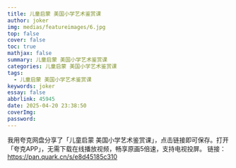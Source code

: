 ```yaml
---
title: 儿童启蒙 美国小学艺术鉴赏课
author: joker
img: medias/featureimages/6.jpg
top: false
cover: false
toc: true
mathjax: false
summary: 儿童启蒙 美国小学艺术鉴赏课
categories: 儿童启蒙 美国小学艺术鉴赏课
tags:
  - 儿童启蒙 美国小学艺术鉴赏课
keywords: joker
essay: false
abbrlink: 45945
date: 2025-04-20 23:38:50
coverImg:
password:
---
```


我用夸克网盘分享了「儿童启蒙 美国小学艺术鉴赏课」，点击链接即可保存。打开「夸克APP」，无需下载在线播放视频，畅享原画5倍速，支持电视投屏。
链接：https://pan.quark.cn/s/e8d45185c310
